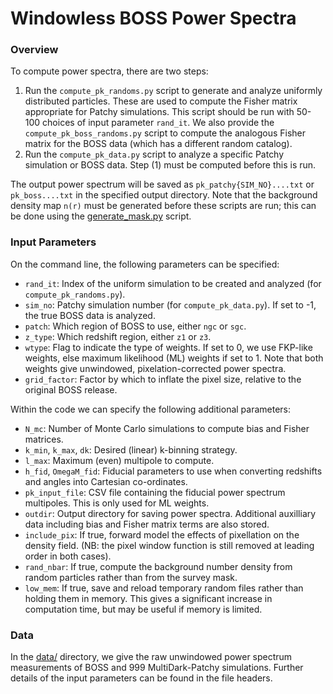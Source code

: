 # Windowless BOSS Power Spectra

### Overview

To compute power spectra, there are two steps:
1. Run the ```compute_pk_randoms.py``` script to generate and analyze uniformly distributed particles. These are used to compute the Fisher matrix appropriate for Patchy simulations. This script should be run with 50-100 choices of input parameter ```rand_it```. We also provide the ```compute_pk_boss_randoms.py``` script to compute the analogous Fisher matrix for the BOSS data (which has a different random catalog).
2. Run the ```compute_pk_data.py``` script to analyze a specific Patchy simulation or BOSS data. Step (1) must be computed before this is run.

The output power spectrum will be saved as ```pk_patchy{SIM_NO}....txt``` or ```pk_boss....txt``` in the specified output directory. Note that the background density map ```n(r)``` must be generated before these scripts are run; this can be done using the [generate_mask.py](../generate_mask.py) script.

### Input Parameters
On the command line, the following parameters can be specified:
- ```rand_it```: Index of the uniform simulation to be created and analyzed (for ```compute_pk_randoms.py```).
- ```sim_no```: Patchy simulation number (for ```compute_pk_data.py```). If set to -1, the true BOSS data is analyzed.
- ```patch```: Which region of BOSS to use, either ```ngc``` or ```sgc```.
- ```z_type```: Which redshift region, either ```z1``` or ```z3```.
- ```wtype```: Flag to indicate the type of weights. If set to 0, we use FKP-like weights, else maximum likelihood (ML) weights if set to 1. Note that both weights give unwindowed, pixelation-corrected power spectra.
-  ```grid_factor```: Factor by which to inflate the pixel size, relative to the original BOSS release.

Within the code we can specify the following additional parameters:
- ```N_mc```: Number of Monte Carlo simulations to compute bias and Fisher matrices.
- ```k_min```, ```k_max```, ```dk```: Desired (linear) k-binning strategy.
- ```l_max```: Maximum (even) multipole to compute.
- ```h_fid```, ```OmegaM_fid```: Fiducial parameters to use when converting redshifts and angles into Cartesian co-ordinates.
- ```pk_input_file```: CSV file containing the fiducial power spectrum multipoles. This is only used for ML weights.
- ```outdir```: Output directory for saving power spectra. Additional auxilliary data including bias and Fisher matrix terms are also stored.
- ```include_pix```: If true, forward model the effects of pixellation on the density field. (NB: the pixel window function is still removed at leading order in both cases).
- ```rand_nbar```: If true, compute the background number density from random particles rather than from the survey mask.
- ```low_mem```: If true, save and reload temporary random files rather than holding them in memory. This gives a significant increase in computation time, but may be useful if memory is limited.

### Data

In the [data/](data) directory, we give the raw unwindowed power spectrum measurements of BOSS and 999 MultiDark-Patchy simulations. Further details of the input parameters can be found in the file headers.
